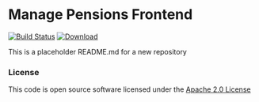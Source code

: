 # Manage Pensions Frontend 

[![Build Status](https://travis-ci.org/hmrc/manage-pensions-frontend.svg)](https://travis-ci.org/hmrc/manage-pensions-frontend) [ ![Download](https://api.bintray.com/packages/hmrc/releases/manage-pensions-frontend/images/download.svg) ](https://bintray.com/hmrc/releases/manage-pensions-frontend/_latestVersion)

This is a placeholder README.md for a new repository

### License
 
This code is open source software licensed under the [Apache 2.0 License]("http://www.apache.org/licenses/LICENSE-2.0.html")
